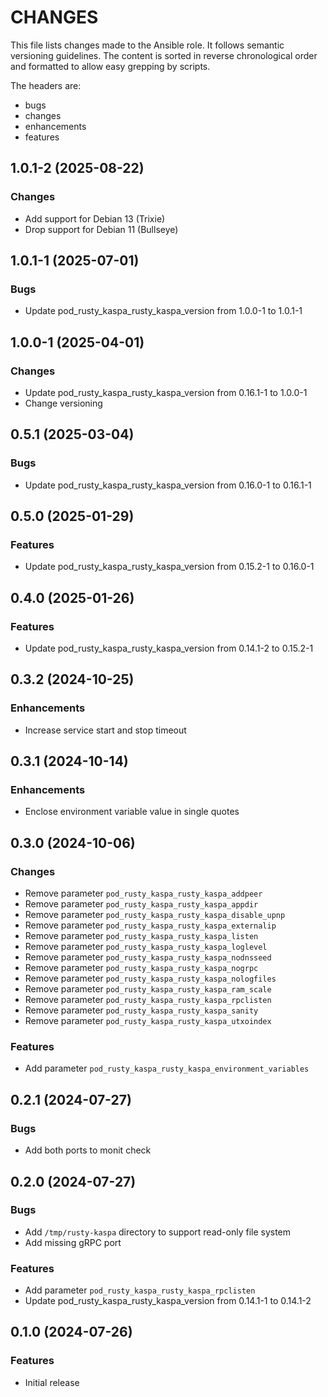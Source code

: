 # CHANGES

This file lists changes made to the Ansible role. It follows semantic versioning
guidelines. The content is sorted in reverse chronological order and formatted
to allow easy grepping by scripts.

The headers are:
- bugs
- changes
- enhancements
- features

## 1.0.1-2 (2025-08-22)

### Changes

- Add support for Debian 13 (Trixie)
- Drop support for Debian 11 (Bullseye)

## 1.0.1-1 (2025-07-01)

### Bugs

- Update pod_rusty_kaspa_rusty_kaspa_version from 1.0.0-1 to 1.0.1-1

## 1.0.0-1 (2025-04-01)

### Changes

- Update pod_rusty_kaspa_rusty_kaspa_version from 0.16.1-1 to 1.0.0-1
- Change versioning

## 0.5.1 (2025-03-04)

### Bugs

- Update pod_rusty_kaspa_rusty_kaspa_version from 0.16.0-1 to 0.16.1-1

## 0.5.0 (2025-01-29)

### Features

- Update pod_rusty_kaspa_rusty_kaspa_version from 0.15.2-1 to 0.16.0-1

## 0.4.0 (2025-01-26)

### Features

- Update pod_rusty_kaspa_rusty_kaspa_version from 0.14.1-2 to 0.15.2-1

## 0.3.2 (2024-10-25)

### Enhancements

- Increase service start and stop timeout

## 0.3.1 (2024-10-14)

### Enhancements

- Enclose environment variable value in single quotes

## 0.3.0 (2024-10-06)

### Changes

- Remove parameter `pod_rusty_kaspa_rusty_kaspa_addpeer`
- Remove parameter `pod_rusty_kaspa_rusty_kaspa_appdir`
- Remove parameter `pod_rusty_kaspa_rusty_kaspa_disable_upnp`
- Remove parameter `pod_rusty_kaspa_rusty_kaspa_externalip`
- Remove parameter `pod_rusty_kaspa_rusty_kaspa_listen`
- Remove parameter `pod_rusty_kaspa_rusty_kaspa_loglevel`
- Remove parameter `pod_rusty_kaspa_rusty_kaspa_nodnsseed`
- Remove parameter `pod_rusty_kaspa_rusty_kaspa_nogrpc`
- Remove parameter `pod_rusty_kaspa_rusty_kaspa_nologfiles`
- Remove parameter `pod_rusty_kaspa_rusty_kaspa_ram_scale`
- Remove parameter `pod_rusty_kaspa_rusty_kaspa_rpclisten`
- Remove parameter `pod_rusty_kaspa_rusty_kaspa_sanity`
- Remove parameter `pod_rusty_kaspa_rusty_kaspa_utxoindex`

### Features

- Add parameter `pod_rusty_kaspa_rusty_kaspa_environment_variables`

## 0.2.1 (2024-07-27)

### Bugs

- Add both ports to monit check

## 0.2.0 (2024-07-27)

### Bugs

- Add `/tmp/rusty-kaspa` directory to support read-only file system
- Add missing gRPC port

### Features

- Add parameter `pod_rusty_kaspa_rusty_kaspa_rpclisten`
- Update pod_rusty_kaspa_rusty_kaspa_version from 0.14.1-1 to 0.14.1-2

## 0.1.0 (2024-07-26)

### Features

- Initial release
